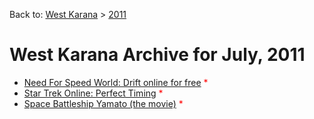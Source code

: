 Back to: [West Karana](/posts/westkarana.md) > [2011](/posts/2011/westkarana.md)
# West Karana Archive for July, 2011

* [Need For Speed World: Drift online for free](6429.md) <span style="color:red;">*</span>
* [Star Trek Online: Perfect Timing](6437.md) <span style="color:red;">*</span>
* [Space Battleship Yamato (the movie)](6442.md) <span style="color:red;">*</span>
